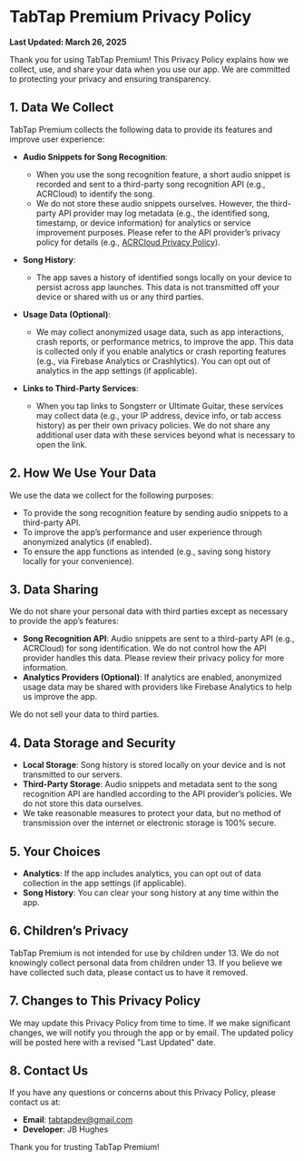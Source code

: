 # TabTap Premium Privacy Policy

**Last Updated: March 26, 2025**

Thank you for using TabTap Premium! This Privacy Policy explains how we collect, use, and share your data when you use our app. We are committed to protecting your privacy and ensuring transparency.

## 1. Data We Collect

TabTap Premium collects the following data to provide its features and improve user experience:

- **Audio Snippets for Song Recognition**:
  - When you use the song recognition feature, a short audio snippet is recorded and sent to a third-party song recognition API (e.g., ACRCloud) to identify the song.
  - We do not store these audio snippets ourselves. However, the third-party API provider may log metadata (e.g., the identified song, timestamp, or device information) for analytics or service improvement purposes. Please refer to the API provider’s privacy policy for details (e.g., [ACRCloud Privacy Policy](https://www.acrcloud.com/privacy-policy/)).

- **Song History**:
  - The app saves a history of identified songs locally on your device to persist across app launches. This data is not transmitted off your device or shared with us or any third parties.

- **Usage Data (Optional)**:
  - We may collect anonymized usage data, such as app interactions, crash reports, or performance metrics, to improve the app. This data is collected only if you enable analytics or crash reporting features (e.g., via Firebase Analytics or Crashlytics). You can opt out of analytics in the app settings (if applicable).

- **Links to Third-Party Services**:
  - When you tap links to Songsterr or Ultimate Guitar, these services may collect data (e.g., your IP address, device info, or tab access history) as per their own privacy policies. We do not share any additional user data with these services beyond what is necessary to open the link.

## 2. How We Use Your Data

We use the data we collect for the following purposes:
- To provide the song recognition feature by sending audio snippets to a third-party API.
- To improve the app’s performance and user experience through anonymized analytics (if enabled).
- To ensure the app functions as intended (e.g., saving song history locally for your convenience).

## 3. Data Sharing

We do not share your personal data with third parties except as necessary to provide the app’s features:
- **Song Recognition API**: Audio snippets are sent to a third-party API (e.g., ACRCloud) for song identification. We do not control how the API provider handles this data. Please review their privacy policy for more information.
- **Analytics Providers (Optional)**: If analytics are enabled, anonymized usage data may be shared with providers like Firebase Analytics to help us improve the app.

We do not sell your data to third parties.

## 4. Data Storage and Security

- **Local Storage**: Song history is stored locally on your device and is not transmitted to our servers.
- **Third-Party Storage**: Audio snippets and metadata sent to the song recognition API are handled according to the API provider’s policies. We do not store this data ourselves.
- We take reasonable measures to protect your data, but no method of transmission over the internet or electronic storage is 100% secure.

## 5. Your Choices

- **Analytics**: If the app includes analytics, you can opt out of data collection in the app settings (if applicable).
- **Song History**: You can clear your song history at any time within the app.

## 6. Children’s Privacy

TabTap Premium is not intended for use by children under 13. We do not knowingly collect personal data from children under 13. If you believe we have collected such data, please contact us to have it removed.

## 7. Changes to This Privacy Policy

We may update this Privacy Policy from time to time. If we make significant changes, we will notify you through the app or by email. The updated policy will be posted here with a revised "Last Updated" date.

## 8. Contact Us

If you have any questions or concerns about this Privacy Policy, please contact us at:

- **Email**: tabtapdev@gmail.com
- **Developer**: JB Hughes

Thank you for trusting TabTap Premium!

